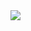 <img src='https://blog.openclassrooms.com/en/wp-content/uploads/sites/4/2018/11/Blog_logo-300x132.jpg'>


